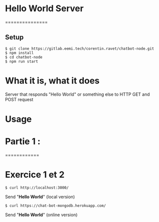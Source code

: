 # Hello World Server

===============

## Setup

```
$ git clone https://gitlab.eemi.tech/corentin.ravet/chatbot-node.git
$ npm install
$ cd chatbot-node
$ npm run start
```

# What it is, what it does

Server that responds "Hello World" or something else to HTTP GET and POST request

# Usage

# Partie 1 :

============

# Exercice 1 et 2

```
$ curl http://localhost:3000/
```

Send "**Hello World**" (local version)

```
$ curl https://chat-bot-mongodb.herokuapp.com/
```

Send "**Hello World**" (online version)
